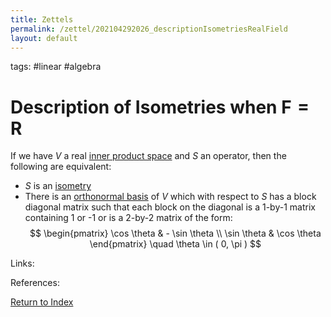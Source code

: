 ```yaml
---
title: Zettels
permalink: /zettel/202104292026_descriptionIsometriesRealField
layout: default
---
```

tags: #linear #algebra

# Description of Isometries when $\mathbf{F} = \mathbf{R}$

If we have $V$ a real [inner product space](202102141708_innerProductSpace) and $S$ an operator, then the 
following are equivalent:
- $S$ is an [isometry](202102201248_isometryDefinition)
- There is an [orthonormal basis](202102142105_orthonormalBasisDefinition) of $V$ which with respect to $S$ has a 
  block diagonal matrix such that each block on the diagonal is a 1-by-1 matrix containing 1 or -1 or is a 
  2-by-2 matrix of the form:
$$
\begin{pmatrix}
\cos \theta & - \sin \theta \\
\sin \theta & \cos \theta
\end{pmatrix}
\quad \theta \in ( 0, \pi )
$$

Links: 

References: 

[Return to Index](index)